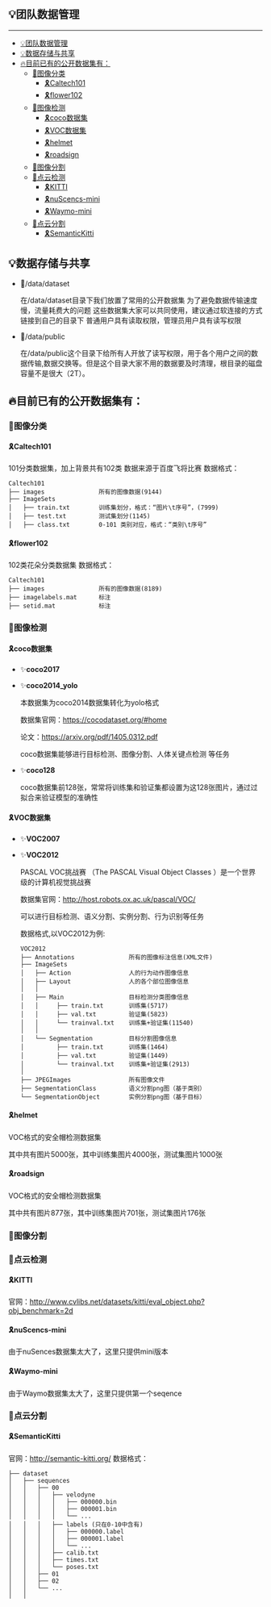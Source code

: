 
## 💡团队数据管理
---

- [💡团队数据管理](#团队数据管理)
- [💡数据存储与共享](#数据存储与共享)
- [🔥目前已有的公开数据集有：](#目前已有的公开数据集有)
  - [🌈图像分类](#图像分类)
    - [🎗️Caltech101](#️caltech101)
    - [🎗️flower102](#️flower102)
  - [🌈图像检测](#图像检测)
    - [🎗️coco数据集](#️coco数据集)
    - [🎗️VOC数据集](#️voc数据集)
    - [🎗️helmet](#️helmet)
    - [🎗️roadsign](#️roadsign)
  - [🌈图像分割](#图像分割)
  - [🌈点云检测](#点云检测)
    - [🎗️KITTI](#️kitti)
    - [🎗️nuScencs-mini](#️nuscencs-mini)
    - [🎗️Waymo-mini](#️waymo-mini)
  - [🌈点云分割](#点云分割)
    - [🎗️SemanticKitti](#️semantickitti)

## 💡数据存储与共享

* 🍱/data/dataset
  
    在/data/dataset目录下我们放置了常用的公开数据集
    为了避免数据传输速度慢，流量耗费大的问题
    这些数据集大家可以共同使用，建议通过软连接的方式链接到自己的目录下
    普通用户具有读取权限，管理员用户具有读写权限

* 🍱/data/public
  
    在/data/public这个目录下给所有人开放了读写权限，用于各个用户之间的数据传输,数据交换等。但是这个目录大家不用的数据要及时清理，根目录的磁盘容量不是很大（2T）。



## 🔥目前已有的公开数据集有：
### 🌈图像分类

#### 🎗️Caltech101
101分类数据集，加上背景共有102类
数据来源于百度飞将比赛
数据格式：
```
Caltech101
├── images               所有的图像数据(9144)
├── ImageSets    
│   ├── train.txt        训练集划分，格式：“图片\t序号”，(7999)
│   ├── test.txt         测试集划分(1145)
│   ├── class.txt        0-101 类别对应，格式：“类别\t序号”

```

#### 🎗️flower102

102类花朵分类数据集
数据格式：
```
Caltech101
├── images               所有的图像数据(8189)
├── imagelabels.mat      标注
├── setid.mat            标注

```


### 🌈图像检测




#### 🎗️coco数据集

* ✨**coco2017**

* ✨**coco2014_yolo**   
  
    本数据集为coco2014数据集转化为yolo格式

    数据集官网：https://cocodataset.org/#home

    论文：https://arxiv.org/pdf/1405.0312.pdf

    coco数据集能够进行目标检测、图像分割、人体关键点检测 等任务

* ✨**coco128**
    
    coco数据集前128张，常常将训练集和验证集都设置为这128张图片，通过过拟合来验证模型的准确性


#### 🎗️VOC数据集

* ✨**VOC2007**

* ✨**VOC2012**

  PASCAL VOC挑战赛 （The PASCAL Visual Object Classes ）是一个世界级的计算机视觉挑战赛

  数据集官网：http://host.robots.ox.ac.uk/pascal/VOC/

  可以进行目标检测、语义分割、实例分割、行为识别等任务

  数据格式,以VOC2012为例:

  ```
  VOC2012
  ├── Annotations               所有的图像标注信息(XML文件)
  ├── ImageSets    
  │   ├── Action                人的行为动作图像信息
  │   ├── Layout                人的各个部位图像信息
  │   │
  │   ├── Main                  目标检测分类图像信息
  │   │     ├── train.txt       训练集(5717)
  │   │     ├── val.txt         验证集(5823)
  │   │     └── trainval.txt    训练集+验证集(11540)
  │   │
  │   └── Segmentation          目标分割图像信息
  │         ├── train.txt       训练集(1464)
  │         ├── val.txt         验证集(1449)
  │         └── trainval.txt    训练集+验证集(2913)
  │ 
  ├── JPEGImages                所有图像文件
  ├── SegmentationClass         语义分割png图（基于类别）
  └── SegmentationObject        实例分割png图（基于目标）
  ```



#### 🎗️helmet

  VOC格式的安全帽检测数据集

  其中共有图片5000张，其中训练集图片4000张，测试集图片1000张



#### 🎗️roadsign

VOC格式的安全帽检测数据集

其中共有图片877张，其中训练集图片701张，测试集图片176张

### 🌈图像分割



### 🌈点云检测

#### 🎗️KITTI

官网：http://www.cvlibs.net/datasets/kitti/eval_object.php?obj_benchmark=2d


#### 🎗️nuScencs-mini
由于nuSences数据集太大了，这里只提供mini版本

#### 🎗️Waymo-mini
由于Waymo数据集太大了，这里只提供第一个seqence



### 🌈点云分割

#### 🎗️SemanticKitti

官网：http://semantic-kitti.org/
数据格式：

```
├── dataset
│   ├── sequences
│   │   ├── 00
│   │   │   ├── velodyne
│   │   │   │   ├── 000000.bin
│   │   │   │   ├── 000001.bin
│   │   │   │   └── ...
│   │   │   ├── labels (只在0-10中含有)
│   │   │   │   ├── 000000.label
│   │   │   │   ├── 000001.label
│   │   │   │   └── ...
│   │   │   ├── calib.txt
│   │   │   ├── times.txt
│   │   │   └── poses.txt
│   │   ├── 01
│   │   ├── 02
│   │   └── ...
│   │ 
```

